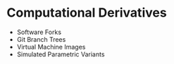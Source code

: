 # Computational Derivatives
- Software Forks
- Git Branch Trees
- Virtual Machine Images
- Simulated Parametric Variants
